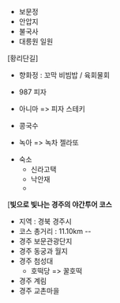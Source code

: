 - 보문정 
- 안압지 
- 불국사 
- 대릉원 일원

[황리단길]
* 향화정 : 꼬막 비빔밥 / 육회물회 
* 987 피자
* 아니마 => 피자 스테키
* 콩국수 

* 녹아 => 녹차 젤라또 

- 숙소
	- 신라고택 
	- 낙안재
	- 

[**빛으로 빛나는 경주의 야간투어 코스**

-   지역 : 경북 경주시
-   코스 총거리 : 11.10km
--
-   경주 보문관광단지
-   경주 동궁과 월지
-   경주 첨성대
	- 호떡당 => 꿀호떡
-   경주 계림
-   경주 교촌마을